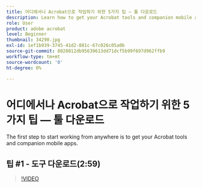 ```yaml
---
title: 어디에서나 Acrobat으로 작업하기 위한 5가지 팁 — 툴 다운로드
description: Learn how to get your Acrobat tools and companion mobile apps to work from anywhere
role: User
product: adobe acrobat
level: Beginner
thumbnail: 34290.jpg
exl-id: 1ef1b939-3745-41d2-881c-67c026c05a0b
source-git-commit: 8028012db95639613dd71dcf5b99f697d962ffb9
workflow-type: tm+mt
source-wordcount: '0'
ht-degree: 0%

---
```


# 어디에서나 Acrobat으로 작업하기 위한 5가지 팁 — 툴 다운로드

The first step to start working from anywhere is to get your Acrobat tools and companion mobile apps.

## 팁 #1 - 도구 다운로드(2:59)

>[!VIDEO](https://video.tv.adobe.com/v/34290)
